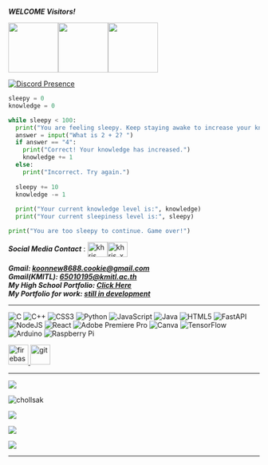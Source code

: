 ***WELCOME Visitors!***<br>
<p><img src="https://gifdb.com/images/high/coding-animated-laptop-flow-stream-ja04010rm5o68zfk.gif" width="100px"><img src="https://www.reg.kmitl.ac.th/student_event/assets/img/logo.gif" width="100px"><img src="https://media.tenor.com/GO5qZIfPvbgAAAAM/cr7manchester-united.gif" width="100px"><p>

[![Discord Presence](https://lanyard.cnrad.dev/api/513204374101819422)](https://discord.com/users/513204374101819422)<br>
```python
sleepy = 0
knowledge = 0

while sleepy < 100:
  print("You are feeling sleepy. Keep staying awake to increase your knowledge!")
  answer = input("What is 2 + 2? ")
  if answer == "4":
    print("Correct! Your knowledge has increased.")
    knowledge += 1
  else:
    print("Incorrect. Try again.")
  
  sleepy += 10
  knowledge -= 1
  
  print("Your current knowledge level is:", knowledge)
  print("Your current sleepiness level is:", sleepy)

print("You are too sleepy to continue. Game over!")
```

***Social Media Contact*** : <a href="https://www.facebook.com/chollsak/" rel="nofollow"><img align="center" src="https://raw.githubusercontent.com/rahuldkjain/github-profile-readme-generator/master/src/images/icons/Social/facebook.svg" alt="khris bharmmano" height="30" width="40" style="max-width: 100%;"></a><a href="https://instagram.com/newxnnn.css" rel="nofollow"><img align="center" src="https://raw.githubusercontent.com/rahuldkjain/github-profile-readme-generator/master/src/images/icons/Social/instagram.svg" alt="khris_xp" height="30" width="40" style="max-width: 100%;"></a><br>

***Gmail: <a href="mailto:koonnew8688.cookie@gamil.com">koonnew8688.cookie@gmail.com</a><br/>
Gmail(KMITL): <a href="mailto:65010195@kmitl.ac.th">65010195@kmitl.ac.th</a><br/>
My High School Portfolio: <a href="https://drive.google.com/file/d/1IgECzgnJbpEEB3rvimolxEkvYlrf6oDJ/view?usp=sharing">Click Here</a><br>
My Portfolio for work: <a href="https://www.youtube.com/watch?v=sVTy_wmn5SU">still in development***</a>
<hr>

![C](https://img.shields.io/badge/c-%2300599C.svg?style=for-the-badge&logo=c&logoColor=white) ![C++](https://img.shields.io/badge/c++-%2300599C.svg?style=for-the-badge&logo=c%2B%2B&logoColor=white) ![CSS3](https://img.shields.io/badge/css3-%231572B6.svg?style=for-the-badge&logo=css3&logoColor=white) ![Python](https://img.shields.io/badge/python-3670A0?style=for-the-badge&logo=python&logoColor=ffdd54) ![JavaScript](https://img.shields.io/badge/javascript-%23323330.svg?style=for-the-badge&logo=javascript&logoColor=%23F7DF1E) ![Java](https://img.shields.io/badge/java-%23ED8B00.svg?style=for-the-badge&logo=java&logoColor=white) ![HTML5](https://img.shields.io/badge/html5-%23E34F26.svg?style=for-the-badge&logo=html5&logoColor=white) ![FastAPI](https://img.shields.io/badge/FastAPI-005571?style=for-the-badge&logo=fastapi) ![NodeJS](https://img.shields.io/badge/node.js-6DA55F?style=for-the-badge&logo=node.js&logoColor=white) ![React](https://img.shields.io/badge/react-%2320232a.svg?style=for-the-badge&logo=react&logoColor=%2361DAFB) ![Adobe Premiere Pro](https://img.shields.io/badge/Adobe%20Premiere%20Pro-9999FF.svg?style=for-the-badge&logo=Adobe%20Premiere%20Pro&logoColor=white) ![Canva](https://img.shields.io/badge/Canva-%2300C4CC.svg?style=for-the-badge&logo=Canva&logoColor=white) ![TensorFlow](https://img.shields.io/badge/TensorFlow-%23FF6F00.svg?style=for-the-badge&logo=TensorFlow&logoColor=white) ![Arduino](https://img.shields.io/badge/-Arduino-00979D?style=for-the-badge&logo=Arduino&logoColor=white) ![Raspberry Pi](https://img.shields.io/badge/-RaspberryPi-C51A4A?style=for-the-badge&logo=Raspberry-Pi)

<p align="left">  </a> <a href="https://firebase.google.com/" target="_blank" rel="noreferrer"> <img src="https://www.vectorlogo.zone/logos/firebase/firebase-icon.svg" alt="firebase" width="40" height="40"/> </a> <a href="https://git-scm.com/" target="_blank" rel="noreferrer"> <img src="https://www.vectorlogo.zone/logos/git-scm/git-scm-icon.svg" alt="git" width="40" height="40"/> </a> </a></p>
<!-- Proudly created with GPRM ( https://gprm.itsvg.in ) -->
<hr>

![](https://github-readme-streak-stats.herokuapp.com/?user=chollsak&theme=calm&hide_border=false)<br/>

<p align="left"><img align="center" src="https://github-readme-stats.vercel.app/api/top-langs?username=chollsak&show_icons=true&locale=en&layout=compact" alt="chollsak" /></p>

![](https://github-profile-trophy.vercel.app/?username=chollsak&theme=radical&no-frame=false&no-bg=true&margin-w=4)

![](https://quotes-github-readme.vercel.app/api?type=horizontal&theme=radical)
<p align="left"><img src="https://media.tenor.com/cEBZRTNxiHcAAAAd/newji-new-jeans.gif"></p>

---
<!-- Proudly created with GPRM ( https://gprm.itsvg.in ) -->
